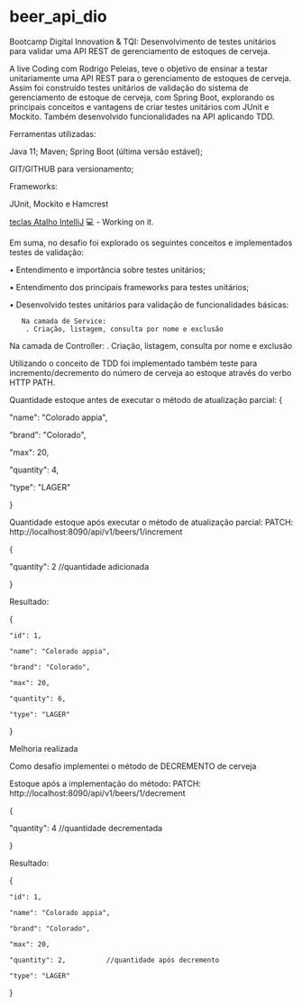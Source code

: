 # beer_api_dio
Bootcamp Digital Innovation & TQI: Desenvolvimento de testes unitários para validar uma API REST de gerenciamento de estoques de cerveja.

A live Coding com Rodrigo Peleias, teve o objetivo de ensinar a testar unitariamente uma API REST 
para o gerenciamento de estoques de cerveja. Assim foi construído testes unitários de validação do 
sistema de gerenciamento de estoque de cerveja, com Spring Boot, explorando os principais conceitos e 
vantagens de criar testes unitários com JUnit e Mockito. Também desenvolvido funcionalidades na API aplicando TDD.

Ferramentas utilizadas:

Java 11; Maven; Spring Boot (última versão estável);

GIT/GITHUB para versionamento; 

Frameworks: 

JUnit, Mockito e Hamcrest

[teclas Atalho IntelliJ]( https://resources.jetbrains.com/storage/products/intellij-idea/docs/IntelliJIDEA_ReferenceCard.pdf/) 💻 - Working on it.


Em suma, no desafio foi explorado os seguintes conceitos e implementados testes de validação:

•	Entendimento e importância sobre testes unitários;

•	Entendimento dos principais frameworks para testes unitários;

•	Desenvolvido testes unitários para validação de funcionalidades básicas: 

       Na camada de Service:
        . Criação, listagem, consulta por nome e exclusão 
        
 Na camada de Controller:
       . Criação, listagem, consulta por nome e exclusão 





Utilizando o conceito de TDD foi implementado também teste para incremento/decremento do número de cerveja ao estoque através do verbo HTTP PATH.

Quantidade estoque antes de executar o método de atualização parcial:
{

"name": "Colorado appia",

"brand": "Colorado",

"max": 20,

"quantity": 4,

"type": "LAGER"

}

Quantidade estoque após executar o método de atualização parcial:
PATCH: http://localhost:8090/api/v1/beers/1/increment

{

"quantity": 2        //quantidade adicionada

}

Resultado:

 {
 
    "id": 1,
    
    "name": "Colorado appia",
    
    "brand": "Colorado",
    
    "max": 20,
    
    "quantity": 6,
    
    "type": "LAGER"
    
}

Melhoria realizada

Como desafio implementei o método de DECREMENTO de cerveja  	

Estoque após a implementação do método:
PATCH: http://localhost:8090/api/v1/beers/1/decrement 

{

"quantity": 4       //quantidade decrementada 

}

Resultado:

{

    "id": 1,
    
    "name": "Colorado appia",
    
    "brand": "Colorado",
    
    "max": 20,
    
    "quantity": 2,          //quantidade após decremento
    
    "type": "LAGER"
}
